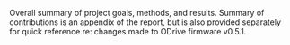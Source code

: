 Overall summary of project goals, methods, and results. Summary of contributions is an appendix of the report, but is also provided separately for quick reference re: changes made to ODrive firmware v0.5.1.
